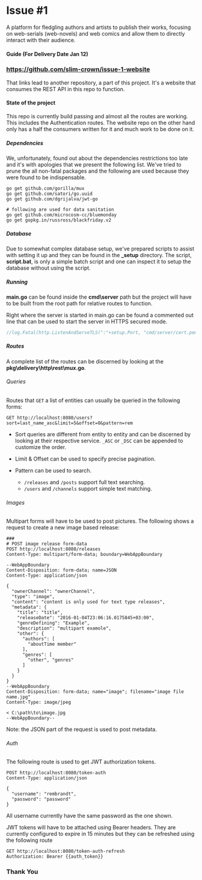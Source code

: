 # Issue #1

A platform for fledgling authors and artists to publish their works, focusing on web-serials (web-novels) and web comics and allow them to directly interact with their audience.  

#### Guide (For Delivery Date Jan 12)

### <https://github.com/slim-crown/issue-1-website>

That links lead to another repository, a part of this project.
It's a website that consumes the REST API in this repo to function.

#### State of the project

This repo is currently build passing and almost all the routes are working.
This includes the Authentication routes. The website repo on the other hand only has a half the consumers written for it and much work to be done on it.

##### Dependencies

We, unfortunately, found out about the dependencies restrictions
too late and it's with apologies that we present the following list. 
We've tried to prune the all non-fatal packages and the following are used
because they were found to be indispensable.

```shell script
go get github.com/gorilla/mux
go get github.com/satori/go.uuid
go get github.com/dgrijalva/jwt-go

# following are used for data sanitation
go get github.com/microcosm-cc/bluemonday
go get gopkg.in/russross/blackfriday.v2
```

##### Database

Due to somewhat complex database setup, we've prepared scripts to assist with setting it up
and they can be found in the **_setup** directory. The script, **script.bat**, is only a simple batch script and one can inspect it to setup the database without using the script.

##### Running

**main.go** can be found inside the **cmd\server** path but the project will have to be built from the root path for relative
routes to function.

Right where the server is started in main.go can be found a commented out line that can be used to start the server in HTTPS secured mode.

```go
//log.Fatal(http.ListenAndServeTLS(":"+setup.Port, "cmd/server/cert.pem", "cmd/server/key.pem",mux))
```

##### Routes

A complete list of the routes can be discerned by looking at the **pkg\delivery\http\rest\mux.go**.

###### Queries

Routes that `GET` a list of entities can usually be queried in the following forms:

```http request
GET http://localhost:8080/users?sort=last_name_asc&limit=5&offset=0&pattern=rem
```

- Sort queries are different from entity to entity and can be discerned by looking
at their respective service. `_ASC` or `_DSC` can be appended to customize the order.

- Limit & Offset can be used to specify precise pagination.

- Pattern can be used to search.
  - `/releases` and `/posts` support full text searching.
  - `/users` and `/channels` support simple text matching.

###### Images

Multipart forms will have to be used to post pictures. The following shows
a request to create a new image based release:

```http request
###
# POST image release form-data
POST http://localhost:8080/releases
Content-Type: multipart/form-data; boundary=WebAppBoundary

--WebAppBoundary
Content-Disposition: form-data; name=JSON
Content-Type: application/json

{
  "ownerChannel": "ownerChannel",
  "type": "image",
  "content": "content is only used for text type releases",
  "metadata": {
    "title": "title",
    "releaseDate": "2016-01-04T23:06:16.0175845+03:00",
    "genreDefining": "Example",
    "description": "multipart examole",
    "other": {
      "authors": [
        "aboutTime member"
      ],
      "genres": [
        "other", "genres"
      ]
    }
  }
}
--WebAppBoundary
Content-Disposition: form-data; name="image"; filename="image file name.jpg"
Content-Type: image/jpeg

< C:\path\to\image.jpg
--WebAppBoundary--
```

Note: the JSON part of the request is used to post metadata.

###### Auth

The following route is used to get JWT authorization tokens.

```http request
POST http://localhost:8080/token-auth
Content-Type: application/json

{
  "username": "rembrandt",
  "password": "password"
}
```

All username currently have the same password as the one shown.

JWT tokens will have to be attached using Bearer headers.
They are currently configured to expire in 15 minutes but they
 can be refreshed using the following route
  
 ```http request
GET http://localhost:8080/token-auth-refresh
Authorization: Bearer {{auth_token}}
 ```
  
### Thank You
